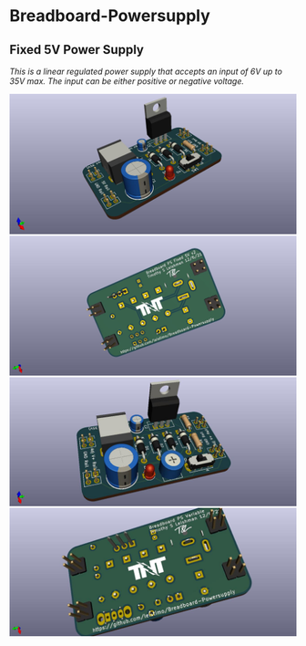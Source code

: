 # Breadboard-Powersupply 
## Fixed 5V Power Supply
 _This is a linear regulated power supply that accepts an input of 6V up to 35V max. The input can be either positive or negative voltage._ 
 
![Top Image](https://github.com/leistimo/Breadboard-Powersupply/blob/main/BreadBoard%20PS%20Fixed%205V/BreadBoard%20PS%20Ver2%20Image.jpg?raw=true)
![Bottom Image](https://github.com/leistimo/Breadboard-Powersupply/blob/main/BreadBoard%20PS%20Fixed%205V/BreadBoard%20PS%20Ver2%20Image%202.jpg)
![Top Image](https://github.com/leistimo/Breadboard-Powersupply/blob/main/BreadBoard%20PS%20Variable/BreadBoard%20PS%20Variable%20Top.jpg)
![Bottom Image](https://github.com/leistimo/Breadboard-Powersupply/blob/main/BreadBoard%20PS%20Variable/BreadBoard%20PS%20Variable%20Bottom.jpg)
